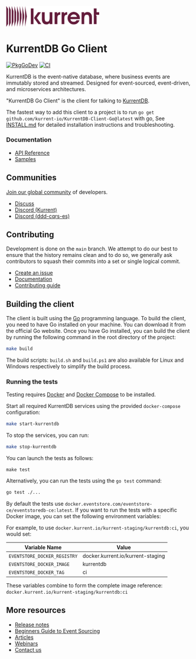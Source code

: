 <a href="https://kurrent.io">
  <picture>
    <source media="(prefers-color-scheme: dark)" srcset="KurrentLogo-White.png">
    <source media="(prefers-color-scheme: light)" srcset="KurrentLogo-Black.png">
    <img alt="Kurrent" src="KurrentLogo-Plum.png" height="50%" width="50%">
  </picture>
</a>

# KurrentDB Go Client

[![PkgGoDev](https://pkg.go.dev/badge/github.com/kurrent-io/KurrentDB-Client-Go)](https://pkg.go.dev/github.com/kurrent-io/KurrentDB-Client-Go)
[![CI](https://github.com/kurrent-io/KurrentDB-Client-Go/actions/workflows/ci.yml/badge.svg)](https://github.com/kurrent-io/KurrentDB-Client-Go/actions/workflows/ci.yml)

KurrentDB is the event-native database, where business events are immutably stored and streamed. Designed for
event-sourced, event-driven, and microservices architectures.

"KurrentDB Go Client" is the client for talking to [KurrentDB](https://kurrent.io/).

The fastest way to add this client to a project is to run `go get github.com/kurrent-io/KurrentDB-Client-Go@latest` with
go, See [INSTALL.md](/INSTALL.md) for detailed installation instructions and troubleshooting.

### Documentation

* [API Reference](https://pkg.go.dev/github.com/kurrent.io/KurrentDB-Client-Go?tab=doc)
* [Samples](https://github.com/kurrent-io/KurrentDB-Client-Go/tree/main/samples)

## Communities

[Join our global community](https://www.kurrent.io/community) of developers.

- [Discuss](https://discuss.kurrent.io/)
- [Discord (Kurrent)](https://discord.gg/Phn9pmCw3t)
- [Discord (ddd-cqrs-es)](https://discord.com/invite/sEZGSHNNbH)

## Contributing

Development is done on the `main` branch.
We attempt to do our best to ensure that the history remains clean and to do so, we generally ask contributors to squash
their commits into a set or single logical commit.

- [Create an issue](https://github.com/kurrent-io/KurrentDB-Client-Go/issues)
- [Documentation](https://docs.kurrent.io/)
- [Contributing guide](https://github.com/kurrent-io/KurrentDB-Client-Go/blob/main/CONTRIBUTING.md)

## Building the client

The client is built using the [Go](https://golang.org/) programming language. To build the client, you need to have Go
installed on your machine. You can download it from the official Go website.
Once you have Go installed, you can build the client by running the following command in the root directory of the
project:

```bash
make build
```

The build scripts: `build.sh` and `build.ps1` are also available for Linux and Windows respectively to simplify the
build process.

### Running the tests

Testing requires [Docker](https://www.docker.com/) and [Docker Compose](https://www.docker.com/) to be installed.

Start all required KurrentDB services using the provided `docker-compose` configuration:

```bash
make start-kurrentdb
```

To stop the services, you can run:

```bash
make stop-kurrentdb
```

You can launch the tests as follows:

```
make test
```

Alternatively, you can run the tests using the `go test` command:

```bash
go test ./...
```

By default the tests use `docker.eventstore.com/eventstore-ce/eventstoredb-ce:latest`. If you want to run the tests with
a specific Docker image, you can set the following environment variables:

For example, to use `docker.kurrent.io/kurrent-staging/kurrentdb:ci`, you would set:

| Variable Name                | Value                             |
|------------------------------|-----------------------------------|
| `EVENTSTORE_DOCKER_REGISTRY` | docker.kurrent.io/kurrent-staging |
| `EVENTSTORE_DOCKER_IMAGE`    | kurrentdb                         |
| `EVENTSTORE_DOCKER_TAG`      | ci                                |

These variables combine to form the complete image reference: `docker.kurrent.io/kurrent-staging/kurrentdb:ci`

## More resources

- [Release notes](https://kurrent.io/blog/release-notes)
- [Beginners Guide to Event Sourcing](https://kurrent.io/event-sourcing)
- [Articles](https://kurrent.io/blog)
- [Webinars](https://kurrent.io/webinars)
- [Contact us](https://kurrent.io/contact)